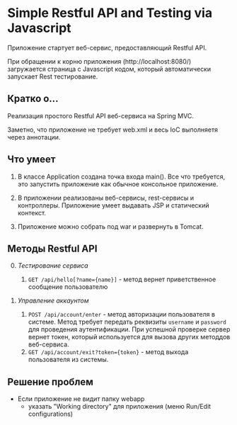 # Simple Restful API and Testing via Javascript

Приложение стартует веб-сервис, предоставляющий Restful API.

При обращении к корню приложения (http://localhost:8080/) загружается страница с Javascript кодом, который автоматически запускает Rest тестирование.

## Кратко о...

Реализация простого Restful API веб-сервиса на Spring MVC.

Заметно, что приложение не требует web.xml и весь IoC выполняетя через аннотации.

## Что умеет

1. В классе Application создана точка входа main(). Все что требуется, это запустить приложение как обычное консольное приложение.

2. В приложении реализованы веб-сервисы, rest-сервисы и контроллеры. Приложение умеет выдавать JSP и статический контекст.

3. Приложение можно собрать под war и развернуть в Tomcat.

## Методы Restful API

0. *Тестирование сервиса*
    1. `GET /api/hello[?name={name}]` - метод вернет приветственное сообщение пользователю
    
1. *Управление аккаунтом*
    1. `POST /api/account/enter` - метод авторизации пользователя в системе. Метод требует передать реквизиты `username` и `password` для проведения аутентификации. При успешной проверке сервер вернет токен, который используется для вызова других методдов веб-сервиса.
    2. `GET /api/account/exit?token={token}` - метод выхода пользователя из системы.

## Решение проблем

- Если приложение не видит папку webapp
    - указать "Working directory" для приложения (меню Run/Edit configurations)